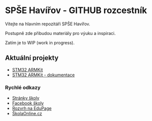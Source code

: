 # SPŠE Havířov - GITHUB rozcestník

Vítejte na hlavním repozitáři SPŠE Havířov.

Postupně zde přibudou materiály pro výuku a inspiraci.

Zatím je to WIP (work in progress).

## Aktuální projekty

- [STM32 ARMKit](//github.com/spsehavirov/stm32kit)
- [STM32 ARMKit - dokumentace](//github.com/spsehavirov/stm32kit-docs)

### Rychlé odkazy

- [Stránky školy](//spsehavirov.cz)
- [Facebook školy](//fb.com/SPSE.Havirov)
- [Rozvrh na EduPage](//spsehavirov.edupage.org/timetable/)
- [ŠkolaOnline.cz](//skolaonline.cz)
